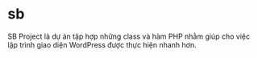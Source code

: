 sb
==

SB Project là dự án tập hợp những class và hàm PHP nhằm giúp cho việc lập trình giao diện WordPress được thực hiện nhanh hơn.
